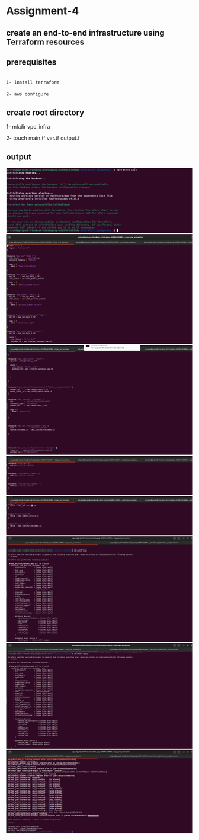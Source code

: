 # Assignment-4 
## create an end-to-end infrastructure using Terraform resources

## prerequisites 

```

1- install terraform

2- aws configure

```

## create root directory 

1- mkdir vpc_infra

2- touch main.tf var.tf output.f


## output

<img src=./snaps/1.png>


<img src=./snaps/2.png>


<img src=./snaps/3.png>


<img src=./snaps/4.png>


<img src=./snaps/5.png>


<img src=./snaps/6.png>


<img src=./snaps/7.png>

<img src=./snaps/8.png>



